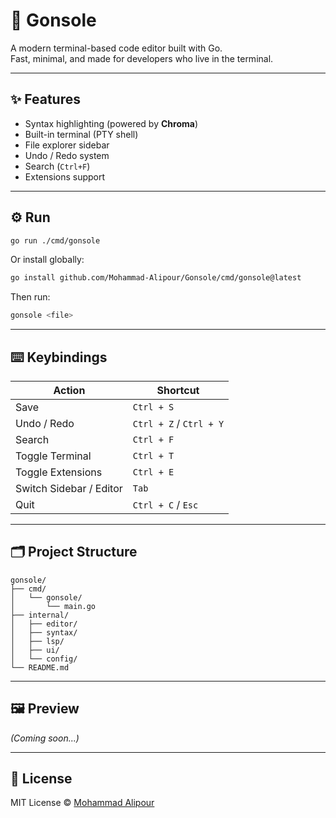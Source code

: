 # 🧩 Gonsole
A modern terminal-based code editor built with Go.  
Fast, minimal, and made for developers who live in the terminal.  

---

## ✨ Features
- Syntax highlighting (powered by **Chroma**)
- Built-in terminal (PTY shell)
- File explorer sidebar
- Undo / Redo system
- Search (`Ctrl+F`)
- Extensions support

---

## ⚙️ Run
```sh
go run ./cmd/gonsole
```

Or install globally:
```sh
go install github.com/Mohammad-Alipour/Gonsole/cmd/gonsole@latest
```

Then run:
```sh
gonsole <file>
```

---

## ⌨️ Keybindings
| Action | Shortcut |
|--------|-----------|
| Save | `Ctrl + S` |
| Undo / Redo | `Ctrl + Z` / `Ctrl + Y` |
| Search | `Ctrl + F` |
| Toggle Terminal | `Ctrl + T` |
| Toggle Extensions | `Ctrl + E` |
| Switch Sidebar / Editor | `Tab` |
| Quit | `Ctrl + C` / `Esc` |

---

## 🗂️ Project Structure
```text
gonsole/
├── cmd/
│   └── gonsole/
│       └── main.go
├── internal/
│   ├── editor/
│   ├── syntax/
│   ├── lsp/
│   ├── ui/
│   └── config/
└── README.md
```

---

## 🖼️ Preview
*(Coming soon...)*

---

## 📜 License
MIT License © [Mohammad Alipour](https://github.com/Mohammad-Alipour)
